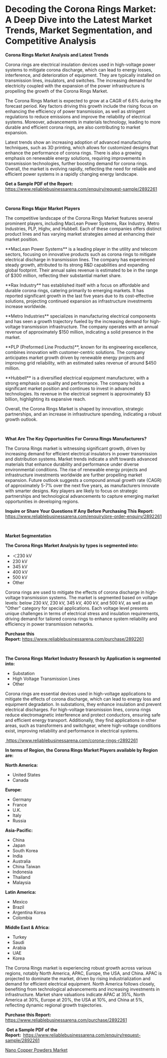 <p><h1>Decoding the Corona Rings Market: A Deep Dive into the Latest Market Trends, Market Segmentation, and Competitive Analysis</h1></p><p><strong>Corona Rings Market Analysis and Latest Trends</strong></p>
<p><p>Corona rings are electrical insulation devices used in high-voltage power systems to mitigate corona discharge, which can lead to energy losses, interference, and deterioration of equipment. They are typically installed on transmission lines, insulators, and switches. The increasing demand for electricity coupled with the expansion of the power infrastructure is propelling the growth of the Corona Rings Market.</p><p>The Corona Rings Market is expected to grow at a CAGR of 6.6% during the forecast period. Key factors driving this growth include the rising focus on enhancing the efficiency of power transmission, as well as stringent regulations to reduce emissions and improve the reliability of electrical systems. Moreover, advancements in materials technology, leading to more durable and efficient corona rings, are also contributing to market expansion.</p><p>Latest trends show an increasing adoption of advanced manufacturing techniques, such as 3D printing, which allows for customized designs that enhance the performance of corona rings. There is also a growing emphasis on renewable energy solutions, requiring improvements in transmission technologies, further boosting demand for corona rings. Overall, the market is evolving rapidly, reflecting the need for reliable and efficient power systems in a rapidly changing energy landscape.</p></p>
<p><strong>Get a Sample PDF of the Report:&nbsp;</strong> <a href="https://www.reliablebusinessarena.com/enquiry/request-sample/2892261?utm_campaign=2483&utm_medium=2&utm_source=Github&utm_content=ia&utm_term=15032025&utm_id=corona-rings">https://www.reliablebusinessarena.com/enquiry/request-sample/2892261</a></p>
<p>&nbsp;</p>
<p><strong>Corona Rings Major Market Players</strong></p>
<p><p>The competitive landscape of the Corona Rings Market features several prominent players, including MacLean Power Systems, Rax Industry, Metro Industries, PLP, Highv, and Hubbell. Each of these companies offers distinct product lines and has varying market strategies aimed at enhancing their market position.</p><p>**MacLean Power Systems** is a leading player in the utility and telecom sectors, focusing on innovative products such as corona rings to mitigate electrical discharge in transmission lines. The company has experienced steady growth, attributed to its strong R&D capabilities and expanding global footprint. Their annual sales revenue is estimated to be in the range of $300 million, reflecting their substantial market share.</p><p>**Rax Industry** has established itself with a focus on affordable and durable corona rings, catering primarily to emerging markets. It has reported significant growth in the last five years due to its cost-effective solutions, projecting continued expansion as infrastructure investments increase worldwide.</p><p>**Metro Industries** specializes in manufacturing electrical components and has seen a growth trajectory fueled by the increasing demand for high-voltage transmission infrastructure. The company operates with an annual revenue of approximately $150 million, indicating a solid presence in the market.</p><p>**PLP (Preformed Line Products)**, known for its engineering excellence, combines innovation with customer-centric solutions. The company anticipates market growth driven by renewable energy projects and improving grid reliability, with an estimated sales revenue of around $450 million.</p><p>**Hubbell** is a diversified electrical equipment manufacturer, with a strong emphasis on quality and performance. The company holds a significant market position and continues to invest in advanced technologies. Its revenue in the electrical segment is approximately $3 billion, highlighting its expansive reach.</p><p>Overall, the Corona Rings Market is shaped by innovation, strategic partnerships, and an increase in infrastructure spending, indicating a robust growth outlook.</p></p>
<p>&nbsp;</p>
<p><strong>What Are The Key Opportunities For Corona Rings Manufacturers?</strong></p>
<p><p>The Corona Rings market is witnessing significant growth, driven by increasing demand for efficient electrical insulators in power transmission and distribution systems. Market trends indicate a shift towards advanced materials that enhance durability and performance under diverse environmental conditions. The rise of renewable energy projects and infrastructure investments worldwide are further propelling market expansion. Future outlook suggests a compound annual growth rate (CAGR) of approximately 5-7% over the next five years, as manufacturers innovate with smarter designs. Key players are likely to focus on strategic partnerships and technological advancements to capture emerging market opportunities in developing regions.</p></p>
<p><strong>Inquire or Share Your Questions If Any Before Purchasing This Report:</strong> <a href="https://www.reliablebusinessarena.com/enquiry/pre-order-enquiry/2892261?utm_campaign=2483&utm_medium=2&utm_source=Github&utm_content=ia&utm_term=15032025&utm_id=corona-rings">https://www.reliablebusinessarena.com/enquiry/pre-order-enquiry/2892261</a></p>
<p>&nbsp;</p>
<p><strong>Market Segmentation</strong></p>
<p><strong>The Corona Rings Market Analysis by types is segmented into:</strong></p>
<p><ul><li>＜230 kV</li><li>230 kV</li><li>345 kV</li><li>400 kV</li><li>500 kV</li><li>Other</li></ul></p>
<p><p>Corona rings are used to mitigate the effects of corona discharge in high-voltage transmission systems. The market is segmented based on voltage levels: below 230 kV, 230 kV, 345 kV, 400 kV, and 500 kV, as well as an "Other" category for special applications. Each voltage level presents unique challenges in terms of electrical stress and insulation requirements, driving demand for tailored corona rings to enhance system reliability and efficiency in power transmission networks.</p></p>
<p><strong>Purchase this Report:&nbsp;</strong><a href="https://www.reliablebusinessarena.com/purchase/2892261?utm_campaign=2483&utm_medium=2&utm_source=Github&utm_content=ia&utm_term=15032025&utm_id=corona-rings">https://www.reliablebusinessarena.com/purchase/2892261</a></p>
<p>&nbsp;</p>
<p><strong>The Corona Rings Market Industry Research by Application is segmented into:</strong></p>
<p><ul><li>Substation</li><li>High Voltage Transmission Lines</li><li>Other</li></ul></p>
<p><p>Corona rings are essential devices used in high-voltage applications to mitigate the effects of corona discharge, which can lead to energy loss and equipment degradation. In substations, they enhance insulation and prevent electrical discharges. For high-voltage transmission lines, corona rings reduce electromagnetic interference and protect conductors, ensuring safe and efficient energy transport. Additionally, they find applications in other areas, such as transformers and switchgear, where high-voltage conditions exist, improving reliability and performance in electrical systems.</p></p>
<p><a href="https://www.reliablebusinessarena.com/corona-rings-r2892261?utm_campaign=2483&utm_medium=2&utm_source=Github&utm_content=ia&utm_term=15032025&utm_id=corona-rings">&nbsp;https://www.reliablebusinessarena.com/corona-rings-r2892261</a></p>
<p><strong>In terms of Region, the Corona Rings Market Players available by Region are:</strong></p>
<p>
    <p> <strong> North America: </strong>
        <ul>
            <li>United States</li>
            <li>Canada</li>
        </ul>
        </p> 
    <p> <strong> Europe: </strong>
        <ul>
            <li>Germany</li>
            <li>France</li>
            <li>U.K.</li>
            <li>Italy</li>
            <li>Russia</li>
        </ul>
        </p> 
    <p> <strong> Asia-Pacific: </strong>
        <ul>
            <li>China</li>
            <li>Japan</li>
            <li>South Korea</li>
            <li>India</li>
            <li>Australia</li>
            <li>China Taiwan</li>
            <li>Indonesia</li>
            <li>Thailand</li>
            <li>Malaysia</li>
        </ul>
        </p> 
    <p> <strong> Latin America: </strong>
        <ul>
            <li>Mexico</li>
            <li>Brazil</li>
            <li>Argentina Korea</li>
            <li>Colombia</li>
        </ul>
        </p> 
    <p> <strong> Middle East & Africa: </strong>
        <ul>
            <li>Turkey</li>
            <li>Saudi</li>
            <li>Arabia</li>
            <li>UAE</li>
            <li>Korea</li>
        </ul>
    </p>
    </p>
<p><p>The Corona Rings market is experiencing robust growth across various regions, notably North America, APAC, Europe, the USA, and China. APAC is projected to dominate the market, driven by rising industrialization and demand for efficient electrical equipment. North America follows closely, benefiting from technological advancements and increasing investments in infrastructure. Market share valuations indicate APAC at 35%, North America at 30%, Europe at 20%, the USA at 10%, and China at 5%, reflecting dynamic regional growth trajectories.</p></p>
<p><strong>Purchase this Report: </strong><a href="https://www.reliablebusinessarena.com/purchase/2892261?utm_campaign=2483&utm_medium=2&utm_source=Github&utm_content=ia&utm_term=15032025&utm_id=corona-rings">https://www.reliablebusinessarena.com/purchase/2892261</a></p>
<p>&nbsp;<strong>Get a Sample PDF of the Report:&nbsp;&nbsp;</strong><a href="https://www.reliablebusinessarena.com/enquiry/request-sample/2892261?utm_campaign=2483&utm_medium=2&utm_source=Github&utm_content=ia&utm_term=15032025&utm_id=corona-rings">https://www.reliablebusinessarena.com/enquiry/request-sample/2892261</a></p>
<p><strong></strong></p>
<p><p><a href="https://github.com/abbislposival/Market-Research-Report-List-1/blob/main/nano-copper-powders-market.md?utm_campaign=2483&utm_medium=2&utm_source=Github&utm_content=ia&utm_term=15032025&utm_id=corona-rings">Nano Copper Powders Market</a></p></p>